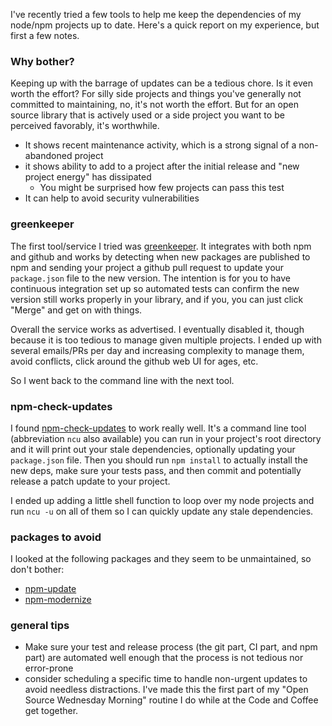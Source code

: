 I've recently tried a few tools to help me keep the dependencies of my node/npm projects up to date. Here's a quick report on my experience, but first a few notes.

### Why bother?

Keeping up with the barrage of updates can be a tedious chore. Is it even worth the effort? For silly side projects and things you've generally not committed to maintaining, no, it's not worth the effort. But for an open source library that is actively used or a side project you want to be perceived favorably, it's worthwhile.

- It shows recent maintenance activity, which is a strong signal of a non-abandoned project
- it shows ability to add to a project after the initial release and "new project energy" has dissipated
  - You might be surprised how few projects can pass this test
- It can help to avoid security vulnerabilities

### greenkeeper

The first tool/service I tried was [greenkeeper](http://greenkeeper.io). It integrates with both npm and github and works by detecting when new packages are published to npm and sending your project a github pull request to update your `package.json` file to the new version. The intention is for you to have continuous integration set up so automated tests can confirm the new version still works properly in your library, and if you, you can just click "Merge" and get on with things.

Overall the service works as advertised. I eventually disabled it, though because it is too tedious to manage given multiple projects. I ended up with several emails/PRs per day and increasing complexity to manage them, avoid conflicts, click around the github web UI for ages, etc.

So I went back to the command line with the next tool.

### npm-check-updates

I found [npm-check-updates](https://www.npmjs.com/package/npm-check-updates) to work really well. It's a command line tool (abbreviation `ncu` also available) you can run in your project's root directory and it will print out your stale dependencies, optionally updating your `package.json` file. Then you should run `npm install` to actually install the new deps, make sure your tests pass, and then commit and potentially release a patch update to your project.

I ended up adding a little shell function to loop over my node projects and run `ncu -u` on all of them so I can quickly update any stale dependencies.

### packages to avoid

I looked at the following packages and they seem to be unmaintained, so don't bother:

- [npm-update](https://www.npmjs.com/package/npm-update)
- [npm-modernize](https://www.npmjs.com/package/npm-modernize)

### general tips

- Make sure your test and release process (the git part, CI part, and npm part) are automated well enough that the process is not tedious nor error-prone
- consider scheduling a specific time to handle non-urgent updates to avoid needless distractions. I've made this the first part of my "Open Source Wednesday Morning" routine I do while at the Code and Coffee get together.
